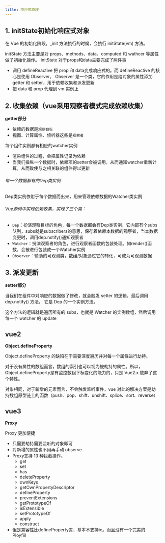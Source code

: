```yaml
---
title: 响应式原理
---
```


## 1. initState初始化响应式对象

在 Vue 的初始化阶段，_init 方法执行的时候，会执行 initState(vm) 方法。

initState 方法主要是对 props、methods、data、computed 和 wathcer 等属性做了初始化操作。
initState 对于props和data主要完成了两件事

- 调用 defineReactive 把 prop 和 data变成响应式的。而 defineReactive 的核心是使用 Observer， Observer 是一个类，它的作用是给对象的属性添加 getter 和 setter，用于依赖收集和派发更新
- 把 data 和 prop 代理到 vm 实例上

## 2. 收集依赖（vue采用观察者模式完成依赖收集）

**getter部分**

- 依赖的数据是`观察目标`
- 视图、计算属性、侦听器这些是`观察者`

每个组件实例都有相应的watcher实例

- 渲染组件的过程，会把属性记录为依赖
- 当我们操纵一个数据时，依赖项的setter会被调用，从而通知watcher重新计算，从而致使与之相关联的组件得以更新

###### 每一个数据都有的Dep类实例

Dep类实例依附于每个数据而出来，用来管理依赖数据的Watcher类实例

###### Vue源码中实现依赖收集，实现了三个类：

- `Dep`：扮演观察目标的角色，每一个数据都会有Dep类实例，它内部有个subs队列，subs就是subscribers的意思，保存着依赖本数据的观察者，当本数据变更时，调用dep.notify()通知观察者
- `Watcher`：扮演观察者的角色，进行观察者函数的包装处理。如render()函数，会被进行包装成一个Watcher实例
- `Observer`：辅助的可观测类，数组/对象通过它的转化，可成为可观测数据

## 3. 派发更新

**setter部分**

当我们在组件中对响应的数据做了修改，就会触发 setter 的逻辑，最后调用 dep.notify() 方法， 它是 Dep 的一个实例方法。

这个方法的逻辑就是遍历所有的 subs，也就是 Watcher 的实例数组，然后调用每一个 watcher 的 update

## vue2

**Object.defineProperty**

Object.defineProperty 的缺陷在于需要深度遍历并对每一个属性进行劫持。

对于没有属性的数组而言，数组的索引也可以视为被劫持的属性。所以，Object.defineProperty是有监控数组下标变化的能力的，只是 Vue2.x 放弃了这个特性。

对象相同，对于新增的元素而言，不会触发监听事件，vue 对此的解决方案是劫持数组原型链上的函数（push、pop、shift、unshift、splice、sort、reverse）

## vue3

**Proxy**

Proxy 更加便捷
- 只需要劫持需要监听的对象即可
- 对新增的属性也不用再手动 observe
- Proxy支持 13 种拦截操作。
  - get
  - set
  - has
  - deleteProperty
  - ownKeys
  - getOwnPropertyDescriptor
  - defineProperty
  - preventExtensions
  - getPrototypeOf
  - isExtensible
  - setPrototypeOf
  - apply
  - construct
- 但是兼容性比defineProperty差，基本不支持ie。而且没有一个完美的 Ployfiil
